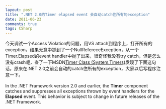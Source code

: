 ```yaml
---
layout: post
title: ".NET 2.0的Timer elapsed event 会自动catch住所有的exception"
date: 2011-06-23
comments: true
tags: CSharp
---
```

今天调试一个Access Violation的问题，用VS attach到程序上，打开所有的exception，结果无意中抓到了一个NullRefereceException，从一个Timer.Elapsed的event handler中抛了出来，很奇怪我没有try catch，但是怎么没有crash呢，查了一下MSDN<a href="http://msdn.microsoft.com/en-us/library/system.timers.timer%28v=vs.85%29.aspx">Timer Class (System.Timers)</a>发现了下面这句话，原来在.NET 2.0之前会自动的catch住所有的exception，大家以后写程序注意一下。<br /><br />In the .NET Framework version 2.0 and earlier, the <b>Timer</b> component catches and suppresses all exceptions thrown by event handlers for the <b>Elapsed</b> event. This behavior is subject to change in future releases of the .NET Framework.<br />
